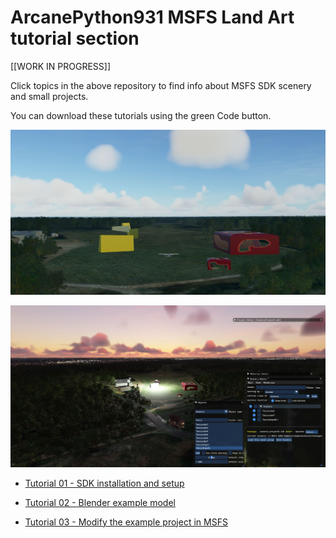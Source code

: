 # ArcanePython931 MSFS Land Art tutorial section

[[WORK IN PROGRESS]]

Click topics in the above repository to find info about MSFS SDK scenery and small projects.

You can download these tutorials using the green Code button.

![My scenery](DaylightViewpoint7.JPG?raw=true "Scenery")

![My scenery](Viewpoint0.JPG?raw=true "Scenery")

- [Tutorial 01 - SDK installation and setup](Tutorial1%20-%20Set%20up%20MSFS-SDK/readme.html)

- [Tutorial 02 - Blender example model](Tutorial2%20-%20Blender%20fun/readme.html)

- [Tutorial 03 - Modify the example project in MSFS](Tutorial3%20-%20Modify%20SimpleScenery/readme.html)


